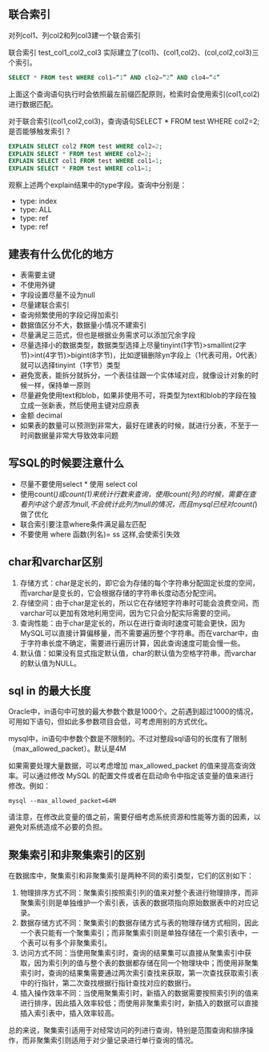 ## 联合索引
对列col1、列col2和列col3建一个联合索引

联合索引 test_col1_col2_col3 实际建立了(col1)、(col1,col2)、(col,col2,col3)三个索引。
```sql
SELECT * FROM test WHERE col1=“1” AND clo2=“2” AND clo4=“4”
```
上面这个查询语句执行时会依照最左前缀匹配原则，检索时会使用索引(col1,col2)进行数据匹配。 

对于联合索引(col1,col2,col3)，查询语句SELECT * FROM test WHERE col2=2;是否能够触发索引？
```sql
EXPLAIN SELECT col2 FROM test WHERE col2=2;
EXPLAIN SELECT * FROM test WHERE col2=2;
EXPLAIN SELECT col1 FROM test WHERE col1=1;
EXPLAIN SELECT * FROM test WHERE col1=1;

```
观察上述两个explain结果中的type字段。查询中分别是：
- type: index
- type: ALL
- type: ref
- type: ref

## 建表有什么优化的地方
- 表需要主键
- 不使用外键
- 字段设置尽量不设为null
- 尽量建联合索引
- 查询频繁使用的字段记得加索引
- 数据值区分不大，数据量小情况不建索引
- 尽量满足三范式，但也是根据业务需求可以添加冗余字段
- 尽量选择小的数据类型，数据类型选择上尽量tinyint(1字节)>smallint(2字节)>int(4字节)>bigint(8字节)，比如逻辑删除yn字段上（1代表可用，0代表）就可以选择tinyint（1字节）类型
- 避免宽表，能拆分就拆分，一个表往往跟一个实体域对应，就像设计对象的时候一样，保持单一原则
- 尽量避免使用text和blob，如果非使用不可，将类型为text和blob的字段在独立成一张新表，然后使用主键对应原表
- 金额 decimal
- 如果表的数量可以预测到非常大，最好在建表的时候，就进行分表，不至于一时间数据量非常大导致效率问题

## 写SQL的时候要注意什么
- 尽量不要使用select * 使用 select col 
- 使用count(*)或count(1)来统计行数来查询，使用count(列)的时候，需要在查看列中这个是否为null,不会统计此列为null的情况，而且mysql已经对count(*)做了优化
- 联合索引要注意where条件满足最左匹配
- 不要使用 where 函数(列名)= ss  这样,会使索引失效

## char和varchar区别
1. 存储方式：char是定长的，即它会为存储的每个字符串分配固定长度的空间，而varchar是变长的，它会根据存储的字符串长度动态分配空间。
2. 存储空间：由于char是定长的，所以它在存储短字符串时可能会浪费空间，而varchar可以更加有效地利用空间，因为它只会分配实际需要的空间。
3. 查询性能：由于char是定长的，所以在进行查询时速度可能会更快，因为MySQL可以直接计算偏移量，而不需要遍历整个字符串。而在varchar中，由于字符串长度不确定，需要进行遍历计算，因此查询速度可能会慢一些。
4. 默认值：如果没有显式指定默认值，char的默认值为空格字符串，而varchar的默认值为NULL。

## sql in 的最大长度

Oracle中，in语句中可放的最大参数个数是1000个。之前遇到超过1000的情况，可用如下语句，但如此多参数项目会低，可考虑用别的方式优化。

mysql中，in语句中参数个数是不限制的。不过对整段sql语句的长度有了限制（max_allowed_packet）。默认是4M

如果需要处理大量数据，可以考虑增加 max_allowed_packet 的值来提高查询效率。可以通过修改 MySQL 的配置文件或者在启动命令中指定该变量的值来进行修改。例如：
```text
mysql --max_allowed_packet=64M
```
请注意，在修改此变量的值之前，需要仔细考虑系统资源和性能等方面的因素，以避免对系统造成不必要的负担。

## 聚集索引和非聚集索引的区别
在数据库中，聚集索引和非聚集索引是两种不同的索引类型，它们的区别如下：

1. 物理排序方式不同：聚集索引按照索引列的值来对整个表进行物理排序，而非聚集索引则是单独维护一个索引表，该表的数据项指向原始数据表中的对应记录。
2. 数据存储方式不同：聚集索引的数据存储方式与表的物理存储方式相同，因此一个表只能有一个聚集索引；而非聚集索引则是单独存储在一个索引表中，一个表可以有多个非聚集索引。
3. 访问方式不同：当使用聚集索引时，查询的结果集可以直接从聚集索引中获取，因为索引列的值与整个表的数据都存储在同一个物理块中；而使用非聚集索引时，查询的结果集需要通过两次索引查找来获取，第一次查找获取索引表中的行指针，第二次查找根据行指针查找对应的数据行。
4. 插入操作效率不同：当使用聚集索引时，新插入的数据需要按照索引列的值来进行排序，因此插入效率较低；而使用非聚集索引时，新插入的数据可以直接插入索引表中，插入效率较高。

总的来说，聚集索引适用于对经常访问的列进行查询，特别是范围查询和排序操作，而非聚集索引则适用于对少量记录进行单行查询的情况。